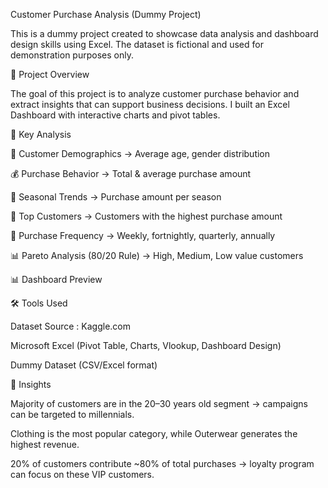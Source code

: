 Customer Purchase Analysis (Dummy Project)

This is a dummy project created to showcase data analysis and dashboard design skills using Excel.
The dataset is fictional and used for demonstration purposes only.

📂 Project Overview

The goal of this project is to analyze customer purchase behavior and extract insights that can support business decisions.
I built an Excel Dashboard with interactive charts and pivot tables.

🔑 Key Analysis

👥 Customer Demographics → Average age, gender distribution

💰 Purchase Behavior → Total & average purchase amount

📅 Seasonal Trends → Purchase amount per season

🎯 Top Customers → Customers with the highest purchase amount

🔄 Purchase Frequency → Weekly, fortnightly, quarterly, annually

📊 Pareto Analysis (80/20 Rule) → High, Medium, Low value customers

📊 Dashboard Preview

🛠 Tools Used

Dataset Source : Kaggle.com

Microsoft Excel (Pivot Table, Charts, Vlookup, Dashboard Design)

Dummy Dataset (CSV/Excel format) 

🚀 Insights

Majority of customers are in the 20–30 years old segment → campaigns can be targeted to millennials.

Clothing is the most popular category, while Outerwear generates the highest revenue.

20% of customers contribute ~80% of total purchases → loyalty program can focus on these VIP customers.

